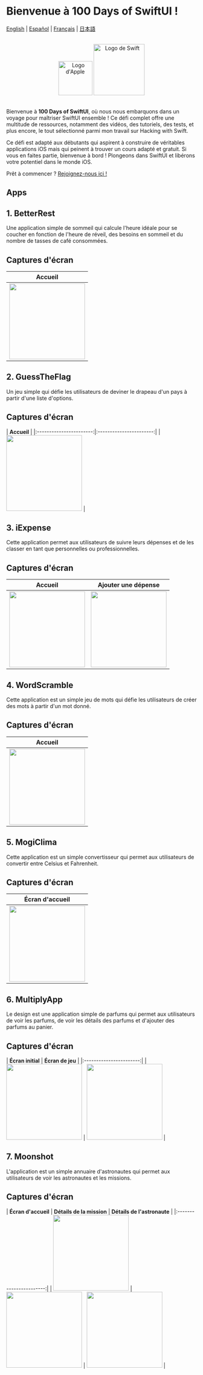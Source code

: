 # Bienvenue à 100 Days of SwiftUI !

[English](./README.md) | [Español](./README.es.md) | [Français](./README.fr.md) | [日本語](./README.jp.md)

<br>

<div align="center">
    <img src="/Assets/apple.png" alt="Logo d'Apple" width="90">
    <img src="/Assets/swift.png" alt="Logo de Swift" width="135">
</div>

<br>

Bienvenue à **100 Days of SwiftUI**, où nous nous embarquons dans un voyage pour maîtriser SwiftUI ensemble ! Ce défi complet offre une multitude de ressources, notamment des vidéos, des tutoriels, des tests, et plus encore, le tout sélectionné parmi mon travail sur Hacking with Swift.

Ce défi est adapté aux débutants qui aspirent à construire de véritables applications iOS mais qui peinent à trouver un cours adapté et gratuit. Si vous en faites partie, bienvenue à bord ! Plongeons dans SwiftUI et libérons votre potentiel dans le monde iOS.

Prêt à commencer ? [Rejoignez-nous ici !](https://www.hackingwithswift.com/100/swiftui)

## Apps

## 1. BetterRest
Une application simple de sommeil qui calcule l'heure idéale pour se coucher en fonction de l'heure de réveil, des besoins en sommeil et du nombre de tasses de café consommées.

## Captures d'écran

| **Accueil** |
|:-----------------------:|
| <img src="./Screenshots/s1.png" width="200"> |

## 2. GuessTheFlag
Un jeu simple qui défie les utilisateurs de deviner le drapeau d'un pays à partir d'une liste d'options.

## Captures d'écran

| **Accueil** |
|:-----------------------:|:-----------------------:|
| <img src="./Screenshots/s2.png" width="200"> |

## 3. iExpense
Cette application permet aux utilisateurs de suivre leurs dépenses et de les classer en tant que personnelles ou professionnelles.

## Captures d'écran

| **Accueil** | **Ajouter une dépense** |
|:-----------------------:|:-----------------------:|
| <img src="./Screenshots/s3.png" width="200"> | <img src="./screenshots/s4.png" width="200"> | 

## 4. WordScramble
Cette application est un simple jeu de mots qui défie les utilisateurs de créer des mots à partir d'un mot donné.

## Captures d'écran

| **Accueil** |
|:-----------------------:|
| <img src="./Screenshots/s5.png" width="200"> | 

## 5. MogiClima
Cette application est un simple convertisseur qui permet aux utilisateurs de convertir entre Celsius et Fahrenheit.

## Captures d'écran

| **Écran d'accueil** |
|:-----------------------:|
| <img src="./Screenshots/s6.png" width="200"> |

## 6. MultiplyApp
Le design est une application simple de parfums qui permet aux utilisateurs de voir les parfums, de voir les détails des parfums et d'ajouter des parfums au panier.

## Captures d'écran

| **Écran initial** | **Écran de jeu** |
|:-----------------------:|
| <img src="./Screenshots/s7.png" width="200"> | <img src="./Screenshots/s8.png" width="200"> |

## 7. Moonshot
L'application est un simple annuaire d'astronautes qui permet aux utilisateurs de voir les astronautes et les missions.

## Captures d'écran

| **Écran d'accueil** | **Détails de la mission** | **Détails de l'astronaute** |
|:-----------------------:|
| <img src="./Screenshots/s9.png" width="200"> | <img src="./Screenshots/s10.png" width="200"> | <img src="./Screenshots/s11.png" width="200"> |
